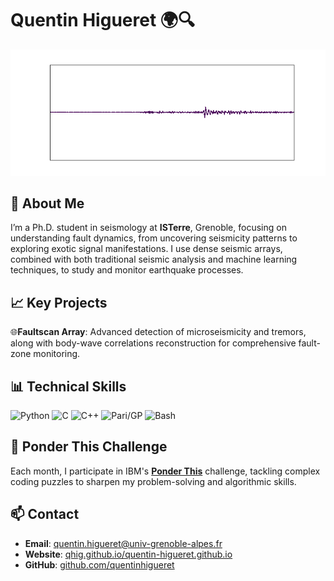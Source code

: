 # Quentin Higueret 🌍🔍

![Seismic Trace Animation](seismic_trace_deep_zoom_4.gif)

## 👋 About Me
I’m a Ph.D. student in seismology at **ISTerre**, Grenoble, focusing on understanding fault dynamics, from uncovering seismicity patterns to exploring exotic signal manifestations. 
I use dense seismic arrays, combined with both traditional seismic analysis and machine learning techniques, to study and monitor earthquake processes.

## 📈 Key Projects
🌐**Faultscan Array**: Advanced detection of microseismicity and tremors, along with body-wave correlations reconstruction for comprehensive fault-zone monitoring.
## 📊 Technical Skills
![Python](https://img.shields.io/badge/Python-3.8+-blue?logo=python&logoColor=white) 
![C](https://img.shields.io/badge/C-Standard%20Library-lightgrey?logo=c&logoColor=white) 
![C++](https://img.shields.io/badge/C++-Standard%20Library-orange?logo=c%2B%2B&logoColor=white) 
![Pari/GP](https://img.shields.io/badge/Pari/GP-2.13.0-yellow?logo=gnu)
![Bash](https://img.shields.io/badge/Bash-Scripting-green?logo=gnu-bash&logoColor=white)
## 🧩 Ponder This Challenge
Each month, I participate in IBM's [**Ponder This**](https://research.ibm.com/haifa/ponderthis/index.shtml) challenge, tackling complex coding puzzles to sharpen my problem-solving and algorithmic skills.


## 📫 Contact
- **Email**: [quentin.higueret@univ-grenoble-alpes.fr](mailto:quentin.higueret@univ-grenoble-alpes.fr)
- **Website**: [qhig.github.io/quentin-higueret.github.io](https://qhig.github.io/quentin-higueret.github.io/) 
- **GitHub**: [github.com/quentinhigueret](https://github.com/Qhig)
